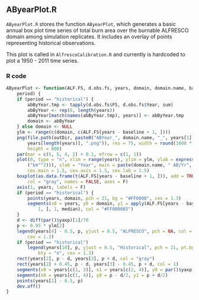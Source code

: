 


##
##
## AByearPlot.R

`AByearPlot.R` stores the function `AByearPlot`, which generates a basic annual box plot time series of total burn area over the burnable ALFRESCO domain among simulation replicates.
It includes an overlay of points representing historical observations.

This plot is called in `AlfrescoCalibration.R` and currently is hardcoded to plot a 1950 - 2011 time series.

### R code


```r
AByearPlot <- function(ALF.FS, d.obs.fs, years, domain, domain.name, baseline, 
    period) {
    if (period == "historical") {
        abByYear.tmp <- tapply(d.obs.fs$FS, d.obs.fs$Year, sum)
        abByYear <- rep(0, length(years))
        abByYear[match(names(abByYear.tmp), years)] <- abByYear.tmp
        domain <- abByYear
    } else domain <- NULL
    ylm <- range(c(domain, c(ALF.FS[years - baseline + 1, ])))
    png(file.path(outDir, paste0("ABYear_", domain.name, "_", years[1], "to", 
        years[length(years)], ".png")), res = 75, width = round(1600 * (length(years)/length(1950:2013))), 
        height = 800)
    par(mar = c(5, 5, 4, 2) + 0.1, mfrow = c(1, 1))
    plot(0, type = "n", xlim = range(years), ylim = ylm, ylab = expression(paste0(plain("Area Burn   "), 
        ("km"^2))), xlab = "Year", main = paste(domain.name, " AB/Yr", sep = ""), 
        cex.main = 1.5, cex.axis = 1.5, cex.lab = 1.5)
    boxplot(as.data.frame(t(ALF.FS[years - baseline + 1, ])), add = TRUE, at = years, 
        col = "gray", names = FALSE, axes = F)
    axis(1, years, labels = F)
    if (period == "historical") {
        points(years, domain, pch = 21, bg = "#FF0000", cex = 1.3)
        segments(x0 = years, y0 = domain, y1 = apply(ALF.FS[years - baseline + 
            1, ], 1, median), col = "#FF000085")
    }
    d <- diff(par()$yaxp)[1]/70
    p <- 0.95 * ylm[2]
    legend(years[4] - 0.5, p, yjust = 0.5, "ALFRESCO", pch = NA, col = NA, bty = "n", 
        cex = 1.3)
    if (period == "historical") 
        legend(years[10], p, yjust = 0.5, "Historical", pch = 21, pt.bg = "#FF0000", 
            bty = "n", cex = 1.3)
    rect(years[2], p - d, years[3], p + d, col = "gray")
    rect(years[2] + 0.45, p - d, years[3] - 0.45, p + d, col = 1)
    segments(x0 = years[c(1, 3)], x1 = years[c(2, 4)], y0 = par()$yaxp[2], lty = 2)
    segments(x0 = years[c(1, 4)], y0 = p - d/2, y1 = p + d/2)
    points(years[1] - 0.5, p)
    dev.off()
}
```
